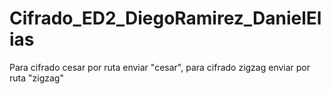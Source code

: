# Cifrado_ED2_DiegoRamirez_DanielElias

Para cifrado cesar por ruta enviar "cesar", para cifrado zigzag enviar por ruta "zigzag"
